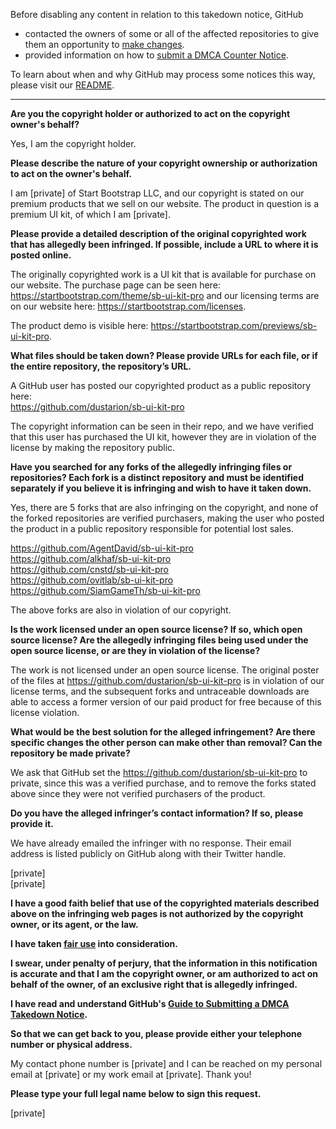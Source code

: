 Before disabling any content in relation to this takedown notice, GitHub
- contacted the owners of some or all of the affected repositories to give them an opportunity to [make changes](https://docs.github.com/en/github/site-policy/dmca-takedown-policy#a-how-does-this-actually-work).
- provided information on how to [submit a DMCA Counter Notice](https://docs.github.com/en/articles/guide-to-submitting-a-dmca-counter-notice).

To learn about when and why GitHub may process some notices this way, please visit our [README](https://github.com/github/dmca/blob/master/README.md).

---

**Are you the copyright holder or authorized to act on the copyright owner's behalf?**

Yes, I am the copyright holder.

**Please describe the nature of your copyright ownership or authorization to act on the owner's behalf.**

I am [private] of Start Bootstrap LLC, and our copyright is stated on our premium products that we sell on our website. The product in question is a premium UI kit, of which I am [private].

**Please provide a detailed description of the original copyrighted work that has allegedly been infringed. If possible, include a URL to where it is posted online.**

The originally copyrighted work is a UI kit that is available for purchase on our website. The purchase page can be seen here: https://startbootstrap.com/theme/sb-ui-kit-pro and our licensing terms are on our website here: https://startbootstrap.com/licenses.

The product demo is visible here: https://startbootstrap.com/previews/sb-ui-kit-pro.

**What files should be taken down? Please provide URLs for each file, or if the entire repository, the repository’s URL.**

A GitHub user has posted our copyrighted product as a public repository here:  
https://github.com/dustarion/sb-ui-kit-pro

The copyright information can be seen in their repo, and we have verified that this user has purchased the UI kit, however they are in violation of the license by making the repository public.

**Have you searched for any forks of the allegedly infringing files or repositories? Each fork is a distinct repository and must be identified separately if you believe it is infringing and wish to have it taken down.**

Yes, there are 5 forks that are also infringing on the copyright, and none of the forked repositories are verified purchasers, making the user who posted the product in a public repository responsible for potential lost sales.

https://github.com/AgentDavid/sb-ui-kit-pro  
https://github.com/alkhaf/sb-ui-kit-pro  
https://github.com/cnstd/sb-ui-kit-pro  
https://github.com/ovitlab/sb-ui-kit-pro  
https://github.com/SiamGameTh/sb-ui-kit-pro

The above forks are also in violation of our copyright.

**Is the work licensed under an open source license? If so, which open source license? Are the allegedly infringing files being used under the open source license, or are they in violation of the license?**

The work is not licensed under an open source license. The original poster of the files at https://github.com/dustarion/sb-ui-kit-pro is in violation of our license terms, and the subsequent forks and untraceable downloads are able to access a former version of our paid product for free because of this license violation.

**What would be the best solution for the alleged infringement? Are there specific changes the other person can make other than removal? Can the repository be made private?**

We ask that GitHub set the https://github.com/dustarion/sb-ui-kit-pro to private, since this was a verified purchase, and to remove the forks stated above since they were not verified purchasers of the product.

**Do you have the alleged infringer’s contact information? If so, please provide it.**

We have already emailed the infringer with no response. Their email address is listed publicly on GitHub along with their Twitter handle.

[private]  
[private]

**I have a good faith belief that use of the copyrighted materials described above on the infringing web pages is not authorized by the copyright owner, or its agent, or the law.**

**I have taken <a href="https://www.lumendatabase.org/topics/22">fair use</a> into consideration.**

**I swear, under penalty of perjury, that the information in this notification is accurate and that I am the copyright owner, or am authorized to act on behalf of the owner, of an exclusive right that is allegedly infringed.**

**I have read and understand GitHub's <a href="https://docs.github.com/articles/guide-to-submitting-a-dmca-takedown-notice/">Guide to Submitting a DMCA Takedown Notice</a>.**

**So that we can get back to you, please provide either your telephone number or physical address.**

My contact phone number is [private] and I can be reached on my personal email at [private] or my work email at [private]. Thank you!

**Please type your full legal name below to sign this request.**

[private]
